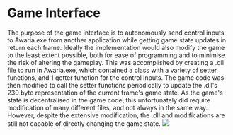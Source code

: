 # Game Interface
The purpose of the game interface is to autonomously send control inputs to Awaria.exe from another application while getting game state updates in return each frame.
Ideally the implementation would also modify the game to the least extent possible, both for ease of programming and to minimise the risk of altering the gameplay.
This was accomplished by creating a .dll file to run in Awaria.exe, which contained a class with a variety of setter functions, and 1 getter function for the control inputs.
The game code was then modified to call the setter functions periodically to update the .dll's 230 byte representation of the current frame's game state.
As the game's state is decentralised in the game code, this unfortunately did require modification of many different files, and not always in the same way.
However, despite the extensive modification, the .dll and modifications are still not capable of directly changing the game state.
![](Interface_Diagram)
